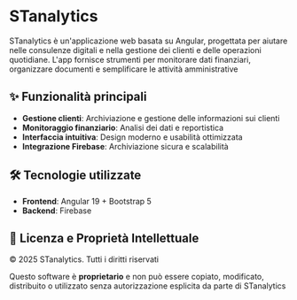 # STanalytics

STanalytics è un'applicazione web basata su Angular, progettata per aiutare nelle consulenze digitali e nella gestione dei clienti e delle operazioni quotidiane. L'app fornisce strumenti per monitorare dati finanziari, organizzare documenti e semplificare le attività amministrative

## ✨ Funzionalità principali
- **Gestione clienti**: Archiviazione e gestione delle informazioni sui clienti
- **Monitoraggio finanziario**: Analisi dei dati e reportistica
- **Interfaccia intuitiva**: Design moderno e usabilità ottimizzata
- **Integrazione Firebase**: Archiviazione sicura e scalabilità

## 🛠️ Tecnologie utilizzate
- **Frontend**: Angular 19 + Bootstrap 5  
- **Backend**: Firebase

## 🛑 Licenza e Proprietà Intellettuale

© 2025 STanalytics. Tutti i diritti riservati

Questo software è **proprietario** e non può essere copiato, modificato, distribuito o utilizzato senza autorizzazione esplicita da parte di STanalytics
